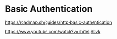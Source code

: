 # Basic Authentication

https://roadmap.sh/guides/http-basic-authentication

https://www.youtube.com/watch?v=rhi1eIjSbvk
